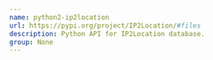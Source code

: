 ```yaml
---
name: python2-ip2location
url: https://pypi.org/project/IP2Location/#files
description: Python API for IP2Location database.
group: None
---
```

